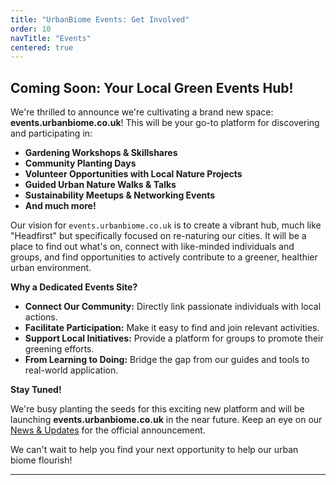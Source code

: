 ```yaml
---
title: "UrbanBiome Events: Get Involved"
order: 10
navTitle: "Events"
centered: true
---
```


## Coming Soon: Your Local Green Events Hub!

We're thrilled to announce we're cultivating a brand new space: **events.urbanbiome.co.uk**! This will be your go-to platform for discovering and participating in:

*   **Gardening Workshops & Skillshares**
*   **Community Planting Days**
*   **Volunteer Opportunities with Local Nature Projects**
*   **Guided Urban Nature Walks & Talks**
*   **Sustainability Meetups & Networking Events**
*   **And much more!**

Our vision for `events.urbanbiome.co.uk` is to create a vibrant hub, much like "Headfirst" but specifically focused on re-naturing our cities. It will be a place to find out what's on, connect with like-minded individuals and groups, and find opportunities to actively contribute to a greener, healthier urban environment.

**Why a Dedicated Events Site?**

*   **Connect Our Community:** Directly link passionate individuals with local actions.
*   **Facilitate Participation:** Make it easy to find and join relevant activities.
*   **Support Local Initiatives:** Provide a platform for groups to promote their greening efforts.
*   **From Learning to Doing:** Bridge the gap from our guides and tools to real-world application.

**Stay Tuned!**

We're busy planting the seeds for this exciting new platform and will be launching **events.urbanbiome.co.uk** in the near future. Keep an eye on our [News & Updates](https://news.urbanbiome.co.uk) for the official announcement.

We can't wait to help you find your next opportunity to help our urban biome flourish!

---